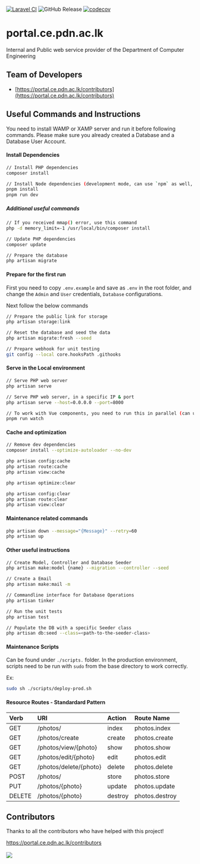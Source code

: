 [![Laravel CI](https://github.com/cepdnaclk/portal.ce.pdn.ac.lk/actions/workflows/laravel_push.yml/badge.svg)](https://github.com/cepdnaclk/portal.ce.pdn.ac.lk/actions/workflows/laravel_push.yml) ![GitHub Release](https://img.shields.io/github/v/release/cepdnaclk/portal.ce.pdn.ac.lk) [![codecov](https://codecov.io/gh/cepdnaclk/portal.ce.pdn.ac.lk/graph/badge.svg?token=T039QAP0FR)](https://codecov.io/gh/cepdnaclk/portal.ce.pdn.ac.lk)

# portal.ce.pdn.ac.lk

Internal and Public web service provider of the Department of Computer Engineering

## Team of Developers

- [https://portal.ce.pdn.ac.lk/contributors](https://portal.ce.pdn.ac.lk/contributors)

## Useful Commands and Instructions

You need to install WAMP or XAMP server and run it before following commands.
Please make sure you already created a Database and a Database User Account.

#### Install Dependencies

```bash
// Install PHP dependencies
composer install

// Install Node dependencies (development mode, can use `npm` as well, but recommended to use `pnpm` here)
pnpm install
pnpm run dev
```

##### Additional useful commands

```bash
// If you received mmap() error, use this command
php -d memory_limit=-1 /usr/local/bin/composer install

// Update PHP dependencies
composer update

// Prepare the database
php artisan migrate
```

#### Prepare for the first run

First you need to copy `.env.example` and save as `.env` in the root folder, and change the `Admin` and `User` credentials, `Database` configurations.

Next follow the below commands

```bash
// Prepare the public link for storage
php artisan storage:link

// Reset the database and seed the data
php artisan migrate:fresh --seed

// Prepare webhook for unit testing
git config --local core.hooksPath .githooks

```

#### Serve in the Local environment

```bash
// Serve PHP web server
php artisan serve

// Serve PHP web server, in a specific IP & port
php artisan serve --host=0.0.0.0 --port=8000

// To work with Vue components, you need to run this in parallel (can use `npm` as well, but recommended to use `pnpm` here)
pnpm run watch
```

#### Cache and optimization

```bash
// Remove dev dependencies
composer install --optimize-autoloader --no-dev

php artisan config:cache
php artisan route:cache
php artisan view:cache

php artisan optimize:clear

php artisan config:clear
php artisan route:clear
php artisan view:clear
```

#### Maintenance related commands

```bash
php artisan down --message="{Message}" --retry=60
php artisan up
```

#### Other useful instructions

```bash
// Create Model, Controller and Database Seeder
php artisan make:model {name} --migration --controller --seed

// Create a Email
php artisan make:mail -m

// Commandline interface for Database Operations
php artisan tinker

// Run the unit tests
php artisan test

// Populate the DB with a specific Seeder class
php artisan db:seed --class=<path-to-the-seeder-class>
```

#### Maintenance Scripts

Can be found under `./scripts.` folder. In the production environment, scripts need to be run with `sudo` from the base directory to work correctly.

Ex:

```bash
sudo sh ./scripts/deploy-prod.sh
```

#### Resource Routes - Standardard Pattern

| Verb   | URI                    | Action  | Route Name     |
| :----- | :--------------------- | :------ | :------------- |
| GET    | /photos/               | index   | photos.index   |
| GET    | /photos/create         | create  | photos.create  |
| GET    | /photos/view/{photo}   | show    | photos.show    |
| GET    | /photos/edit/{photo}   | edit    | photos.edit    |
| GET    | /photos/delete/{photo} | delete  | photos.delete  |
| POST   | /photos/               | store   | photos.store   |
| PUT    | /photos/{photo}        | update  | photos.update  |
| DELETE | /photos/{photo}        | destroy | photos.destroy |

## Contributors

Thanks to all the contributors who have helped with this project!

<a href="https://portal.ce.pdn.ac.lk/contributors">
  https://portal.ce.pdn.ac.lk/contributors
  <br/><br/>
  <img src="https://contrib.rocks/image?repo=cepdnaclk/portal.ce.pdn.ac.lk" />
</a>
